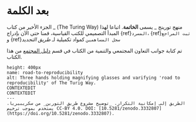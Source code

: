 # بعد الكلمة

الجزء الأخير من كتاب _ (The Turing Way) منهج تورينج _ يسمى **الخاتمة**. اتباعا لهذا المبدأ التصميمي للكتب القياسية، قمنا حتى الآن بإدراج {ref}`المسرد`، {ref}`ثبت المراجع` و {ref}`سجل المساهمين` كمواد تكميلية لـ _طريق التجديد_

تم كتابة جوانب التعاون المجتمعي والتنمية من الكتاب في قسم [دليل المجتمع](../community-handbook/community-handbook) من هذا الكتاب.

```{figure} ../figures/road-to-reproducibility.jpg
height: 400px
name: road-to-reproducibility
alt: Three hands holding magnifying glasses and varifying 'road to reproducibility' of The Turig Way.
CONTEXTEDIT
CONTEXTEDIT
---
الطريق إلى إمكانية التكرار. _توضيح مشروع طريق التورين_ من سكريبيريا. يستخدم بموجب ترخيص CC-BY 4.0. DOI: [10.5281/zenodo.3332807] (https://doi.org/10.5281/zenodo.3332807).
```
